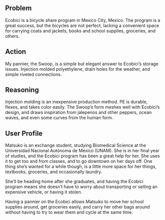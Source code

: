 ## Problem

Ecobici is a bicycle share program in Mexico City, Mexico. The program is a great success, but the bicycles are not perfect, lacking a convenient space for carrying coats and jackets, books and school supplies, groceries, and others.


## Action

My pannier, the Swoop, is a simple but elegant answer to Ecobici’s storage issues. Injection molded polyethylene, drain holes for the weather, and simple riveted connections.


## Reasoning

Injection molding is an inexpensive production method. PE is durable, flexes, and takes color easily. The Swoop’s form meshes well with Ecobici’s design, and draws inspiration from jalepenos and other peppers, ocean waves, and even some curves from the human form.


## User Profile

Matsuko is an exchange student, studying Biomedical Science at the Universidad Nacional Autónoma de México (UNAM). She is in her final year of studies, and the Ecobici program has been a great help for her. She uses it to get too and from classes, and to go downtown on her days off. One thing she’s wanted for a while though, is a little more space for her things, textbooks, groceries, and occasionally laundry.

She’ll be heading home after she graduates, and having the Ecobici program means she doesn’t have to worry about transporting or selling an expensive vehicle, or having it stolen.

Having a pannier on the Ecobici allows Matsuko to move her school supplies around, get groceries easily, and carry her other bags around without having to try to wear them and cycle at the same time.
